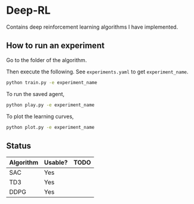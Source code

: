 # Deep-RL
Contains deep reinforcement learning algorithms I have implemented.

## How to run an experiment

Go to the folder of the algorithm.

Then execute the following. See `experiments.yaml` to get `experiment_name`.

```bash
python train.py -e experiment_name
```

To run the saved agent,

```bash
python play.py -e experiment_name
```

To plot the learning curves,

```bash
python plot.py -e experiment_name
```

## Status


| Algorithm | Usable? | TODO |
|-----------|---------|------|
| SAC       | Yes     |      |
| TD3       | Yes     |      |
| DDPG      | Yes     |      |